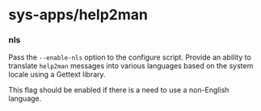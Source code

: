 # sys-apps/help2man

### nls
Pass the `--enable-nls` option to the configure script. Provide an ability to translate `help2man` messages into various languages based on the system locale using a Gettext library.

This flag should be enabled if there is a need to use a non-English language.
